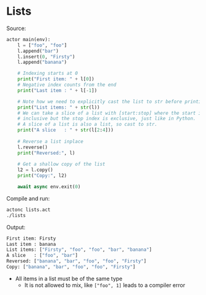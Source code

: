 # Lists

Source:
```python
actor main(env):
    l = ["foo", "foo"]
    l.append("bar")
    l.insert(0, "Firsty")
    l.append("banana")

    # Indexing starts at 0
    print("First item: " + l[0])
    # Negative index counts from the end
    print("Last item : " + l[-1])

    # Note how we need to explicitly cast the list to str before printing
    print("List items: " + str(l))
    # We can take a slice of a list with [start:stop] where the start index is
    # inclusive but the stop index is exclusive, just like in Python.
    # A slice of a list is also a list, so cast to str.
    print("A slice   : " + str(l[2:4]))
    
    # Reverse a list inplace
    l.reverse()
    print("Reversed:", l)
    
    # Get a shallow copy of the list
    l2 = l.copy()
    print("Copy:", l2)

    await async env.exit(0)
```

Compile and run:
```sh
actonc lists.act
./lists
```

Output:
```sh
First item: Firsty
Last item : banana
List items: ["Firsty", "foo", "foo", "bar", "banana"]
A slice   : ["foo", "bar"]
Reversed: ["banana", "bar", "foo", "foo", "Firsty"]
Copy: ["banana", "bar", "foo", "foo", "Firsty"]
```


- All items in a list must be of the same type
  - It is not allowed to mix, like `["foo", 1]` leads to a compiler error
